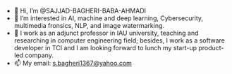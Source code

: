 - 👋 Hi, I’m @SAJJAD-BAGHERI-BABA-AHMADI
- 👀 I’m interested in AI, machine and deep learning, Cybersecurity, multimedia fronsics, NLP, and image watermarking. 
- 👀 I work as an adjunct professor in IAU university, teaching and researching in computer engineering field;
besides, I work as a software developer in TCI and I am looking forward to lunch my start-up product-led company.
- 📫 My email: s.bagheri1367@yahoo.com

<!---
SAJJAD-BAGHERI-BABA-AHMADI/SAJJAD-BAGHERI-BABA-AHMADI is a ✨ special ✨ repository because its `README.md` (this file) appears on your GitHub profile.
You can click the Preview link to take a look at your changes.
--->
